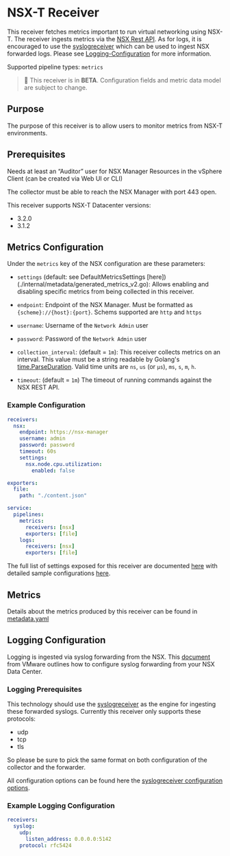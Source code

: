 # NSX-T Receiver

This receiver fetches metrics important to run virtual networking using NSX-T. The receiver ingests metrics via the [NSX Rest API](https://docs.vmware.com/en/VMware-NSX-Data-Center-for-vSphere/6.4/nsx_64_api.pdf). As for logs, it is encouraged to use the [syslogreceiver](https://github.com/open-telemetry/opentelemetry-collector-contrib/tree/main/receiver/syslogreceiver) which can be used to ingest NSX forwarded logs. Please see [Logging-Configuration](#logging-configuration) for more information.

Supported pipeline types: `metrics`

> :construction: This receiver is in **BETA**. Configuration fields and metric data model are subject to change.

## Purpose

The purpose of this receiver is to allow users to monitor metrics from NSX-T environments.

## Prerequisites

Needs at least an “Auditor” user for NSX Manager Resources in the vSphere Client (can be created via Web UI or CLI)

The collector must be able to reach the NSX Manager with port 443 open.

This receiver supports NSX-T Datacenter versions:

- 3.2.0
- 3.1.2

## Metrics Configuration

Under the `metrics` key of the NSX configuration are these parameters:

- `settings` (default: see DefaultMetricsSettings [here])(./internal/metadata/generated_metrics_v2.go): Allows enabling and disabling specific metrics from being collected in this receiver.

- `endpoint`: Endpoint of the NSX Manager. Must be formatted as `{scheme}://{host}:{port}`. Schems supported are `http` and `https`

- `username`: Username of the `Network Admin` user

- `password`: Password of the `Network Admin` user

- `collection_interval`: (default = `1m`): This receiver collects metrics on an interval. This value must be a string readable by Golang's [time.ParseDuration](https://pkg.go.dev/time#ParseDuration). Valid time units are `ns`, `us` (or `µs`), `ms`, `s`, `m`, `h`.

- `timeout`: (default = `1m`) The timeout of running commands against the NSX REST API.

### Example Configuration

```yaml
receivers:
  nsx:
    endpoint: https://nsx-manager
    username: admin
    password: password
    timeout: 60s
    settings:
      nsx.node.cpu.utilization:
        enabled: false

exporters:
  file:
    path: "./content.json"

service:
  pipelines:
    metrics:
      receivers: [nsx]
      exporters: [file]
    logs:
      receivers: [nsx]
      exporters: [file]
```

The full list of settings exposed for this receiver are documented [here](./config.go) with detailed sample configurations [here](./testdata/config.yaml).

## Metrics

Details about the metrics produced by this receiver can be found in [metadata.yaml](./metadata.yaml)

## Logging Configuration

Logging is ingested via syslog forwarding from the NSX. This [document](https://docs.vmware.com/en/VMware-NSX-Data-Center-for-vSphere/6.4/com.vmware.nsx.logging.doc/GUID-EA70974C-07F8-469D-8A9D-0ED54F0C8F34.html) from VMware outlines how to configure syslog forwarding from your NSX Data Center.

### Logging Prerequisites

This technology should use the [syslogreceiver](https://github.com/open-telemetry/opentelemetry-collector-contrib/tree/main/receiver/syslogreceiver) as the engine for ingesting these forwarded syslogs. Currently this receiver only supports these protocols:

- udp
- tcp
- tls

So please be sure to pick the same format on both configuration of the collector and the forwarder.

All configuration options can be found here the [syslogreceiver configuration options](https://github.com/open-telemetry/opentelemetry-collector-contrib/tree/main/receiver/syslogreceiver#configuration).

### Example Logging Configuration

```yaml
receivers:
  syslog:
    udp:
      listen_address: 0.0.0.0:5142
    protocol: rfc5424
```
